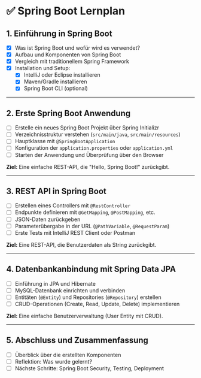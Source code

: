 # ✅ Spring Boot Lernplan

## 1. Einführung in Spring Boot
- [x] Was ist Spring Boot und wofür wird es verwendet?
- [x] Aufbau und Komponenten von Spring Boot
- [x] Vergleich mit traditionellem Spring Framework
- [x] Installation und Setup:
    - [x] IntelliJ oder Eclipse installieren
    - [x] Maven/Gradle installieren
    - [x] Spring Boot CLI (optional)

---

## 2. Erste Spring Boot Anwendung
- [ ] Erstelle ein neues Spring Boot Projekt über Spring Initializr
- [ ] Verzeichnisstruktur verstehen (`src/main/java`, `src/main/resources`)
- [ ] Hauptklasse mit `@SpringBootApplication`
- [ ] Konfiguration der `application.properties` oder `application.yml`
- [ ] Starten der Anwendung und Überprüfung über den Browser

**Ziel:** Eine einfache REST-API, die "Hello, Spring Boot!" zurückgibt.

---

## 3. REST API in Spring Boot
- [ ] Erstellen eines Controllers mit `@RestController`
- [ ] Endpunkte definieren mit `@GetMapping`, `@PostMapping`, etc.
- [ ] JSON-Daten zurückgeben
- [ ] Parameterübergabe in der URL (`@PathVariable`, `@RequestParam`)
- [ ] Erste Tests mit IntelliJ REST Client oder Postman

**Ziel:** Eine REST-API, die Benutzerdaten als String zurückgibt.

---

## 4. Datenbankanbindung mit Spring Data JPA
- [ ] Einführung in JPA und Hibernate
- [ ] MySQL-Datenbank einrichten und verbinden
- [ ] Entitäten (`@Entity`) und Repositories (`@Repository`) erstellen
- [ ] CRUD-Operationen (Create, Read, Update, Delete) implementieren

**Ziel:** Eine einfache Benutzerverwaltung (User Entity mit CRUD).

---

## 5. Abschluss und Zusammenfassung
- [ ] Überblick über die erstellten Komponenten
- [ ] Reflektion: Was wurde gelernt?
- [ ] Nächste Schritte: Spring Boot Security, Testing, Deployment
